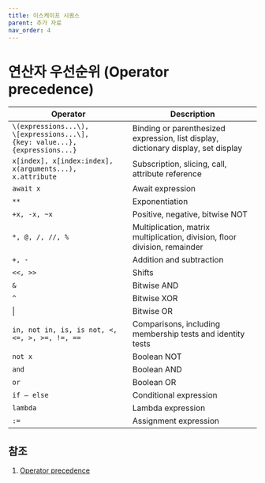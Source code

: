 ```yaml
---
title: 이스케이프 시퀀스
parent: 추가 자료
nav_order: 4
---
```


# 연산자 우선순위 (Operator precedence)  

| **Operator** | **Description** |
| --- | --- |
| `\(expressions...\),`<br>`\[expressions...\],`<br>`{key: value...},{expressions...}` | Binding or parenthesized expression, list display, dictionary display, set display |
| `x[index], x[index:index], x(arguments...), x.attribute` | Subscription, slicing, call, attribute reference |
| `await x` | Await expression |
| `**` | Exponentiation |
| `+x, -x, ~x` | Positive, negative, bitwise NOT |
| `*, @, /, //, %` | Multiplication, matrix multiplication, division, floor division, remainder |
| `+, -` | Addition and subtraction |
| `<<, >>` | Shifts |
| `&` | Bitwise AND |
| `^` | Bitwise XOR |
| &#124; | Bitwise OR |
| `in, not in, is, is not, <, <=, >, >=, !=, ==` | Comparisons, including membership tests and identity tests |
| `not x` | Boolean NOT |
| `and` | Boolean AND |
| `or` | Boolean OR |
| `if – else` | Conditional expression |
| `lambda` | Lambda expression |
| `:=` | Assignment expression |

## 참조  
1. [Operator precedence](https://docs.python.org/3/reference/expressions.html)